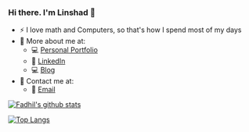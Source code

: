 ### Hi there. I'm Linshad 👋

- :zap: I love math and Computers, so that's how I spend most of my days
- 📌 More about me at:
   - 💻 [Personal Portfolio](#)
   - 🏢 [LinkedIn](https://www.linkedin.com/in/linshad-j/)
   - 💻 [Blog](#)
- 🤙 Contact me at:
   - 📧 [Email](linshadlichu@gmail.com)


[![Fadhil's github stats](https://github-readme-stats.vercel.app/api?username=linshxd&count_private=true&show_icons=true&theme=tokyonight&hide_rank=false)](https://github.com/anuraghazra/github-readme-stats)

[![Top Langs](https://github-readme-stats.vercel.app/api/top-langs/?username=linshxd&layout=compact&theme=tokyonight)](https://github.com/anuraghazra/github-readme-stats)

